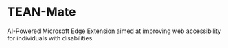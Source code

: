 # TEAN-Mate
AI-Powered Microsoft Edge Extension aimed at improving web accessibility for individuals with disabilities.

